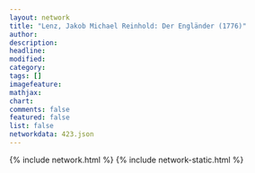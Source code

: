 ```yaml
---
layout: network
title: "Lenz, Jakob Michael Reinhold: Der Engländer (1776)"
author:
description:
headline:
modified:
category:
tags: []
imagefeature: 
mathjax: 
chart: 
comments: false
featured: false
list: false
networkdata: 423.json
---
```

{% include network.html %}
{% include network-static.html %}
